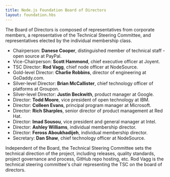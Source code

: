 ```yaml
---
title: Node.js Foundation Board of Directors
layout: foundation.hbs
---
```


The Board of Directors is composed of representatives from corporate members, a representative of the
Technical Steering Committee, and representatives elected by the individual membership class.

* Chairperson: **Danese Cooper**, distinguished member of technical staff - open source at PayPal.
* Vice-Chairperson: **Scott Hammond**, chief executive officer at Joyent.
* TSC Director: **Rod Vagg**, chief node officer at NodeSource.
* Gold-level Director: **Charlie Robbins**, director of engineering at GoDaddy.com.
* Silver-level Director: **Brian McCallister**, chief technology officer of platforms at Groupon.
* Silver-level Director: **Justin Beckwith**, product manager at Google.
* Director: **Todd Moore**, vice president of open technology at IBM.
* Director: **Colleen Evans**, principal program manager at Microsoft.
* Director: **Rich Sharples**, senior director of product management at Red Hat.
* Director: **Imad Sousou**, vice president and general manager at Intel.
* Director: **Ashley Williams**, individual membership director.
* Director: **Feross Aboukhadijeh**, individual membership director.
* Secretary: **Dan Shaw**, chief technology officer at NodeSource.

Independent of the Board, the Technical Steering Committee sets the technical direction of the project,
including releases, quality standards, project governance and process, GitHub repo hosting, etc. Rod Vagg is
the technical steering committee's chair representing the TSC on the board of directors.
